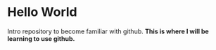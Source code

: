 # Hello World
Intro repository to become familiar with github.
<b>This is where I will be learning to use github.</b>
